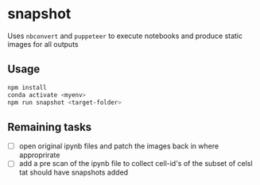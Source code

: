 # snapshot

Uses `nbconvert` and `puppeteer` to execute notebooks and produce static images for all outputs

## Usage

```bash
npm install
conda activate <myenv>
npm run snapshot <target-folder>
```

## Remaining tasks

- [ ] open original ipynb files and patch the images back in where approprirate
- [ ] add a pre scan of the ipynb file to collect cell-id's of the subset of celsl tat should have snapshots added
